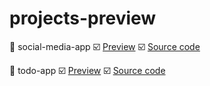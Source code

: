 # projects-preview

👾 social-media-app 
☑️ <a href="https://github.com/fufic123/projects-preview/tree/main/social-media-app">Preview</a>
☑️ <a href="https://github.com/fufic123/social-media-app">Source code</a>

👾 todo-app 
☑️ <a href="https://github.com/fufic123/projects-preview/tree/main/todo-app">Preview</a>
☑️ <a href="https://github.com/fufic123/todo-app">Source code</a>
